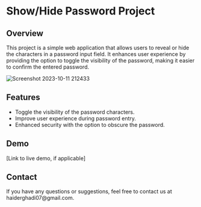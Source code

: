 <!DOCTYPE html>
<html>
<head>
</head>
<body>

<h1>Show/Hide Password Project</h1>

<h2>Overview</h2>

<p>This project is a simple web application that allows users to reveal or hide the characters in a password input field. It enhances user experience by providing the option to toggle the visibility of the password, making it easier to confirm the entered password.</p>

![Screenshot 2023-10-11 212433](https://github.com/Haiderghadi/show-hide-password/assets/130603999/f3a08f84-92f4-4e14-921f-13d8ab6aca5b)


<h2>Features</h2>

<ul>
    <li>Toggle the visibility of the password characters.</li>
    <li>Improve user experience during password entry.</li>
    <li>Enhanced security with the option to obscure the password.</li>
</ul>

<h2>Demo</h2>

<p>[Link to live demo, if applicable]</p>

<h2>Contact</h2>

<p>If you have any questions or suggestions, feel free to contact us at haiderghadi07@gmail.com.</p>

</body>
</html>
